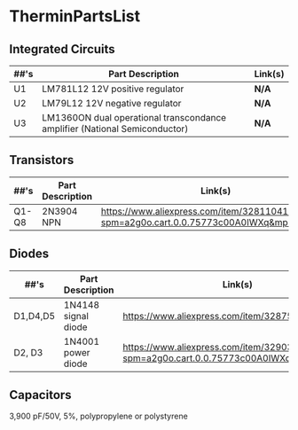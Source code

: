 # TherminPartsList


Integrated Circuits
-------------------
|##'s|Part Description|Link(s)|
|----|----------------|-------|
|U1|LM781L12 12V positive regulator|**N/A**|
|U2|LM79L12 12V negative regulator |**N/A**|
|U3|LM1360ON dual operational transcondance amplifier (National Semiconductor)|**N/A**|

Transistors
-----------
|##'s |Part Description|Link(s)|
|-----|----------------|-------|
|Q1-Q8|2N3904 NPN|https://www.aliexpress.com/item/32811041797.html?spm=a2g0o.cart.0.0.75773c00A0IWXq&mp=1|

Diodes
------
|##'s |Part Description|Link(s)|NOTES|
|-----|----------------|-------|-----|
|D1,D4,D5|1N4148 signal diode|https://www.aliexpress.com/item/32875591429.html ||
|D2, D3|1N4001 power diode|https://www.aliexpress.com/item/32903901273.html?spm=a2g0o.cart.0.0.75773c00A0IWXq&mp=1 |RECTIFIER, not POWER|

Capacitors
----------
3,900 pF/50V, 5%, polypropylene or polystyrene

